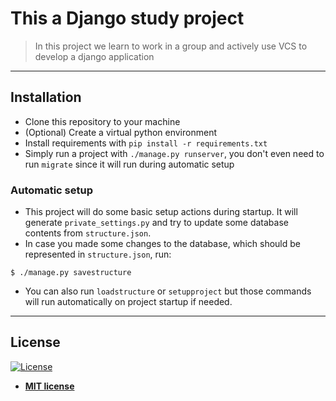 # This a Django study project

> In this project we learn to work in a group and actively use VCS to develop a django application

---

## Installation

- Clone this repository to your machine
- (Optional) Create a virtual python environment
- Install requirements with `pip install -r requirements.txt`
- Simply run a project with `./manage.py runserver`, you don't even need to run `migrate` since it will run during automatic setup

### Automatic setup

- This project will do some basic setup actions during startup. It will generate `private_settings.py` and try to update some database contents from `structure.json`.
- In case you made some changes to the database, which should be represented in `structure.json`, run:

```shell
$ ./manage.py savestructure
```

- You can also run `loadstructure` or `setupproject` but those commands will run automatically on project startup if needed.

---

## License

[![License](http://img.shields.io/:license-mit-blue.svg?style=flat-square)](http://badges.mit-license.org)

- **[MIT license](LICENSE)**
